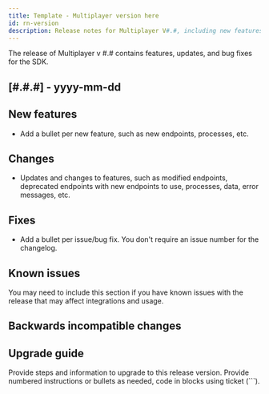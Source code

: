 ```yaml
---
title: Template - Multiplayer version here
id: rn-version
description: Release notes for Multiplayer V#.#, including new features, updates, bug fixes, known issues, and information to help you upgrade.
---
```


The release of Multiplayer v #.# contains features, updates, and bug fixes for the SDK.

## [#.#.#] - yyyy-mm-dd

## New features
* Add a bullet per new feature, such as new endpoints, processes, etc.

## Changes
* Updates and changes to features, such as modified endpoints, deprecated endpoints with new endpoints to use, processes, data, error messages, etc.

## Fixes
* Add a bullet per issue/bug fix. You don't require an issue number for the changelog. <!-- If you want to include issue numbers without building, you can include mtt-### in comments. -->

## Known issues
You may need to include this section if you have known issues with the release that may affect integrations and usage.

## Backwards incompatible changes

## Upgrade guide
Provide steps and information to upgrade to this release version. Provide numbered instructions or bullets as needed, code in blocks using ticket (```).
